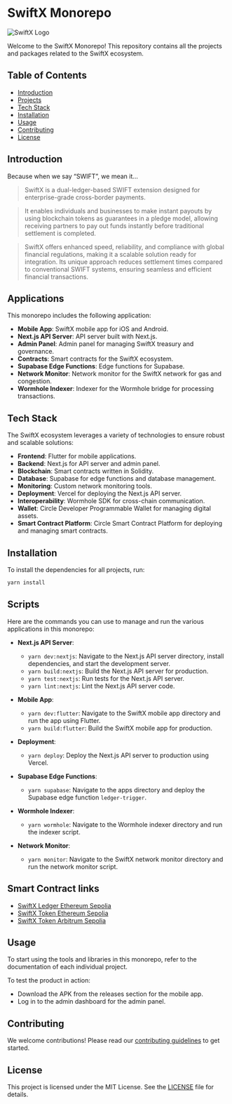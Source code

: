 # SwiftX Monorepo
![SwiftX Logo](https://i.imgur.com/CfaJ2GJ.png)

Welcome to the SwiftX Monorepo! This repository contains all the projects and packages related to the SwiftX ecosystem.

## Table of Contents

- [Introduction](#introduction)
- [Projects](#applications)
- [Tech Stack](#tech-stack)
- [Installation](#installation)
- [Usage](#usage)
- [Contributing](#contributing)
- [License](#license)

## Introduction

Because when we say “SWIFT”, we mean it…

> SwiftX is a dual-ledger-based SWIFT extension designed for enterprise-grade cross-border payments. 

> It enables individuals and businesses to make instant payouts by using blockchain tokens as guarantees in a pledge model, allowing receiving partners to pay out funds instantly before traditional settlement is completed. 

> SwiftX offers enhanced speed, reliability, and compliance with global financial regulations, making it a scalable solution ready for integration. Its unique approach reduces settlement times compared to conventional SWIFT systems, ensuring seamless and efficient financial transactions.

## Applications

This monorepo includes the following application:

- **Mobile App**: SwiftX mobile app for iOS and Android.
- **Next.js API Server**: API server built with Next.js.
- **Admin Panel**: Admin panel for managing SwiftX treasury and governance.
- **Contracts**: Smart contracts for the SwiftX ecosystem.
- **Supabase Edge Functions**: Edge functions for Supabase.
- **Network Monitor**: Network monitor for the SwiftX network for gas and congestion.
- **Wormhole Indexer**: Indexer for the Wormhole bridge for processing transactions.

## Tech Stack

The SwiftX ecosystem leverages a variety of technologies to ensure robust and scalable solutions:

- **Frontend**: Flutter for mobile applications.
- **Backend**: Next.js for API server and admin panel.
- **Blockchain**: Smart contracts written in Solidity.
- **Database**: Supabase for edge functions and database management.
- **Monitoring**: Custom network monitoring tools.
- **Deployment**: Vercel for deploying the Next.js API server.
- **Interoperability**: Wormhole SDK for cross-chain communication.
- **Wallet**: Circle Developer Programmable Wallet for managing digital assets.
- **Smart Contract Platform**: Circle Smart Contract Platform for deploying and managing smart contracts.

## Installation

To install the dependencies for all projects, run:

```bash
yarn install
```

## Scripts

Here are the commands you can use to manage and run the various applications in this monorepo:

- **Next.js API Server**:
    - `yarn dev:nextjs`: Navigate to the Next.js API server directory, install dependencies, and start the development server.
    - `yarn build:nextjs`: Build the Next.js API server for production.
    - `yarn test:nextjs`: Run tests for the Next.js API server.
    - `yarn lint:nextjs`: Lint the Next.js API server code.

- **Mobile App**:
    - `yarn dev:flutter`: Navigate to the SwiftX mobile app directory and run the app using Flutter.
    - `yarn build:flutter`: Build the SwiftX mobile app for production.

- **Deployment**:
    - `yarn deploy`: Deploy the Next.js API server to production using Vercel.

- **Supabase Edge Functions**:
    - `yarn supabase`: Navigate to the apps directory and deploy the Supabase edge function `ledger-trigger`.

- **Wormhole Indexer**:
    - `yarn wormhole`: Navigate to the Wormhole indexer directory and run the indexer script.

- **Network Monitor**:
    - `yarn monitor`: Navigate to the SwiftX network monitor directory and run the network monitor script.

## Smart Contract links
- [SwiftX Ledger Ethereum Sepolia](https://sepolia.etherscan.io/address/0x6a6da2f286e27bf8aabbfbfde3251dd02188c89d)
- [SwiftX Token Ethereum Sepolia](https://sepolia.etherscan.io/address/0x4648d6c6c3705d7bb85783d8f85570ba8a0ff23e)
- [SwiftX Token Arbitrum Sepolia](https://sepolia.arbiscan.io/address/0xa88e420bba06379bd7872939ff510e2e3ea62f4a)

## Usage

To start using the tools and libraries in this monorepo, refer to the documentation of each individual project.

To test the product in action:
- Download the APK from the releases section for the mobile app.
- Log in to the admin dashboard for the admin panel.

## Contributing

We welcome contributions! Please read our [contributing guidelines](CONTRIBUTING.md) to get started.

## License

This project is licensed under the MIT License. See the [LICENSE](LICENSE) file for details.